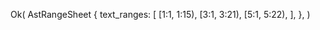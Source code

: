 Ok(
    AstRangeSheet {
        text_ranges: [
            [1:1, 1:15),
            [3:1, 3:21),
            [5:1, 5:22),
        ],
    },
)